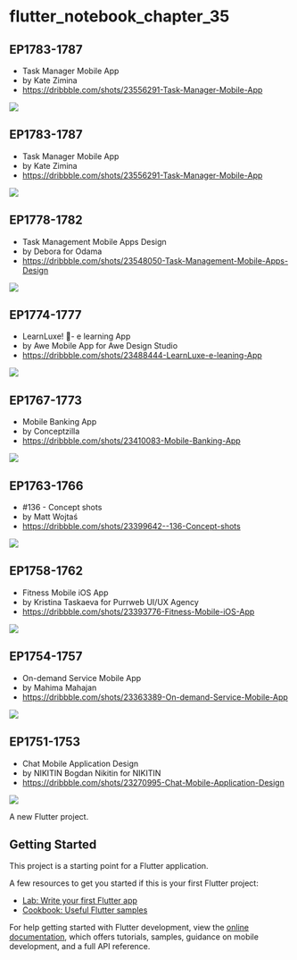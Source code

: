 # flutter_notebook_chapter_35

## EP1783-1787

- Task Manager Mobile App
- by Kate Zimina
- https://dribbble.com/shots/23556291-Task-Manager-Mobile-App

<img src="https://cdn.dribbble.com/userupload/12802994/file/original-fdca4c0be4c5aaa01f334e0a55232f57.jpg?resize=1905x1429"/>

## EP1783-1787

- Task Manager Mobile App
- by Kate Zimina
- https://dribbble.com/shots/23556291-Task-Manager-Mobile-App

<img src="https://cdn.dribbble.com/userupload/12802994/file/original-fdca4c0be4c5aaa01f334e0a55232f57.jpg?resize=1905x1429"/>

## EP1778-1782

- Task Management Mobile Apps Design
- by Debora for Odama
- https://dribbble.com/shots/23548050-Task-Management-Mobile-Apps-Design

<img src="https://cdn.dribbble.com/userupload/12779199/file/original-33dec48918632869dc429b78fa0240f3.png?resize=1504x1128"/>

## EP1774-1777

- LearnLuxe! 🚀- e learning App
- by Awe Mobile App for Awe Design Studio
- https://dribbble.com/shots/23488444-LearnLuxe-e-leaning-App

<img src="https://cdn.dribbble.com/userupload/12606520/file/original-49c94c893f7cc12ba4a9b8fb450b3fd4.png?resize=1504x1128"/>

## EP1767-1773

- Mobile Banking App
- by Conceptzilla
- https://dribbble.com/shots/23410083-Mobile-Banking-App

<img src="https://cdn.dribbble.com/userupload/12384990/file/original-eed6bdf90416ba9da3ff19597d87eeda.png?resize=1905x1429"/>

## EP1763-1766

- #136 - Concept shots
- by Matt Wojtaś
- https://dribbble.com/shots/23399642--136-Concept-shots

<img src="https://cdn.dribbble.com/userupload/12355853/file/original-2e71037d55df0c8bea02d86bfffed7b9.png?resize=1504x1128"/>

## EP1758-1762

- Fitness Mobile iOS App
- by Kristina Taskaeva for Purrweb UI/UX Agency
- https://dribbble.com/shots/23393776-Fitness-Mobile-iOS-App

<img src="https://cdn.dribbble.com/userupload/12339975/file/original-c8526b49bc7f1b0481c52e7b783267f2.jpg?resize=1905x1429"/>

## EP1754-1757

- On-demand Service Mobile App
- by Mahima Mahajan
- https://dribbble.com/shots/23363389-On-demand-Service-Mobile-App

<img src="https://cdn.dribbble.com/userupload/12253983/file/original-d63ac3ba88ae7c9614e03dddb5d54739.jpg?resize=1600x1200"/>

## EP1751-1753

- Chat Mobile Application Design
- by NIKITIN Bogdan Nikitin for NIKITIN
- https://dribbble.com/shots/23270995-Chat-Mobile-Application-Design

<img src="https://cdn.dribbble.com/userupload/11997032/file/original-3bc8b0f2bda851f8448bb09a2bdc0d2a.png?resize=1600x1200"/>


A new Flutter project.

## Getting Started

This project is a starting point for a Flutter application.

A few resources to get you started if this is your first Flutter project:

- [Lab: Write your first Flutter app](https://docs.flutter.dev/get-started/codelab)
- [Cookbook: Useful Flutter samples](https://docs.flutter.dev/cookbook)

For help getting started with Flutter development, view the
[online documentation](https://docs.flutter.dev/), which offers tutorials,
samples, guidance on mobile development, and a full API reference.
